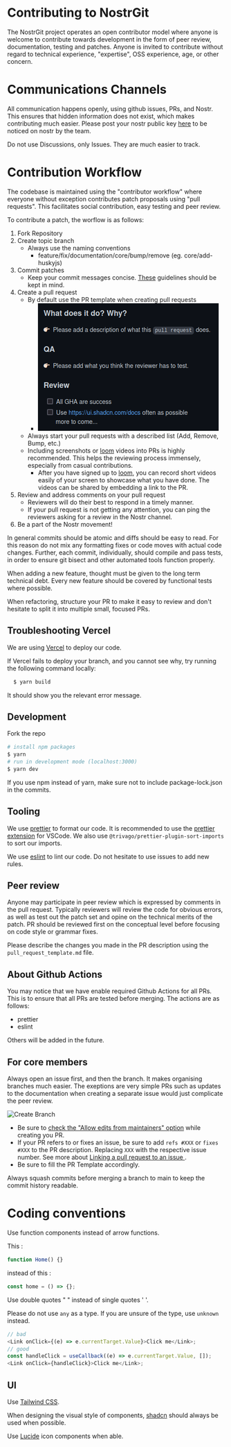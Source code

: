 # Contributing to NostrGit

The NostrGit project operates an open contributor model where anyone is welcome to contribute towards development in the form of peer review, documentation, testing and patches.
Anyone is invited to contribute without regard to technical experience, "expertise", OSS experience, age, or other concern.

# Communications Channels

All communication happens openly, using github issues, PRs, and Nostr. This ensures that hidden information does not exist, which makes contributing much easier. Please post your nostr public key [here](https://github.com/NostrGit/NostrGit/issues/19) to be noticed on nostr by the team.

Do not use Discussions, only Issues. They are much easier to track.

# Contribution Workflow

The codebase is maintained using the "contributor workflow" where everyone without exception contributes patch proposals using "pull requests". This facilitates social contribution, easy testing and peer review.

To contribute a patch, the worflow is as follows:

1. Fork Repository
2. Create topic branch
   - Always use the naming conventions
     - feature/fix/documentation/core/bump/remove (eg. core/add-huskyjs)
3. Commit patches
   - Keep your commit messages concise. [These](https://chris.beams.io/posts/git-commit/) guidelines should be kept in mind.
4. Create a pull request
   - By default use the PR template when creating pull requests
     - ![PR template](https://github.com/NostrGit/NostrGit/blob/main/documentation/resources/pr_template.png)
   - Always start your pull requests with a described list (Add, Remove, Bump, etc.)
   - Including screenshots or [loom](https://www.loom.com/) videos into PRs is highly recommended. This helps the reviewing process immensely, especially from casual contributions.
     - After you have signed up to [loom](https://www.loom.com/), you can record short videos easily of your screen to showcase what you have done. The videos can be shared by embedding a link to the PR.
5. Review and address comments on your pull request
   - Reviewers will do their best to respond in a timely manner.
   - If your pull request is not getting any attention, you can ping the reviewers asking for a review in the Nostr channel.
6. Be a part of the Nostr movement!

In general commits should be atomic and diffs should be easy to read. For this reason do not mix any formatting fixes or code moves with actual code changes. Further, each commit, individually, should compile and pass tests, in order to ensure git bisect and other automated tools function properly.

When adding a new feature, thought must be given to the long term technical debt. Every new feature should be covered by functional tests where possible.

When refactoring, structure your PR to make it easy to review and don't hesitate to split it into multiple small, focused PRs.

## Troubleshooting Vercel

We are using [Vercel](https://vercel.com/) to deploy our code.

If Vercel fails to deploy your branch, and you cannot see why, try running the following command locally:

```bash
  $ yarn build
```

It should show you the relevant error message.

## Development

Fork the repo

```bash
# install npm packages
$ yarn
# run in development mode (localhost:3000)
$ yarn dev
```

If you use npm instead of yarn, make sure not to include package-lock.json in the commits.

## Tooling

We use [prettier](https://prettier.io/) to format our code. It is recommended to use the [prettier extension](https://marketplace.visualstudio.com/items?itemName=esbenp.prettier-vscode) for VSCode. We also use `@trivago/prettier-plugin-sort-imports` to sort our imports.

We use [eslint](https://eslint.org/) to lint our code. Do not hesitate to use issues to add new rules.

## Peer review

Anyone may participate in peer review which is expressed by comments in the pull request. Typically reviewers will review the code for obvious errors, as well as test out the patch set and opine on the technical merits of the patch. PR should be reviewed first on the conceptual level before focusing on code style or grammar fixes.

Please describe the changes you made in the PR description using the `pull_request_template.md` file.

## About Github Actions

You may notice that we have enable required Github Actions for all PRs. This is to ensure that all PRs are tested before merging. The actions are as follows:

- prettier
- eslint

Others will be added in the future.

## For core members

Always open an issue first, and then the branch. It makes organising branches much easier. The exeptions are very simple PRs such as updates to the documentation when creating a separate issue would just complicate the peer review.

<img src="https://user-images.githubusercontent.com/8019099/222988401-6528471b-8490-4ddf-b54c-4e8b7675a6a8.jpg" alt="Create Branch" width="450px" height="auto" />

- Be sure to [check the "Allow edits from maintainers" option](https://docs.github.com/en/pull-requests/collaborating-with-pull-requests/working-with-forks/allowing-changes-to-a-pull-request-branch-created-from-a-fork) while creating you PR.
- If your PR refers to or fixes an issue, be sure to add `refs #XXX` or `fixes #XXX` to the PR description. Replacing `XXX` with the respective issue number. See more about [Linking a pull request to an issue
  ](https://docs.github.com/en/issues/tracking-your-work-with-issues/linking-a-pull-request-to-an-issue).
- Be sure to fill the PR Template accordingly.

Always squash commits before merging a branch to main to keep the commit history readable.

# Coding conventions

Use function components instead of arrow functions.

This :

```javascript
function Home() {}
```

instead of this :

```javascript
const home = () => {};
```

Use double quotes " " instead of single quotes ' '.

Please do not use `any` as a type. If you are unsure of the type, use `unknown` instead.

```javascript
// bad
<Link onClick={(e) => e.currentTarget.Value}>Click me</Link>;
// good
const handleClick = useCallback((e) => e.currentTarget.Value, []);
<Link onClick={handleClick}>Click me</Link>;
```

## UI

Use [Tailwind CSS](https://tailwindcss.com).

When designing the visual style of components, [shadcn](https://ui.shadcn.com/) should always be used when possible.

Use [Lucide](https://lucide.dev/) icon components when able.

